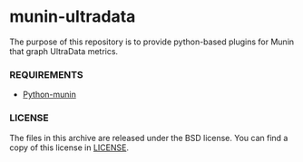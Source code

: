munin-ultradata
===============

The purpose of this repository is to provide python-based
plugins for Munin that graph UltraData metrics.

### REQUIREMENTS

* [Python-munin](https://github.com/samuel/python-munin)

### LICENSE

The files in this archive are released under the BSD license.
You can find a copy of this license in [LICENSE](LICENSE).